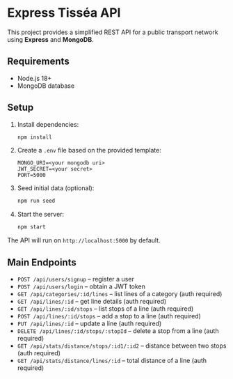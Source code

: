 # Express Tisséa API

This project provides a simplified REST API for a public transport network using **Express** and **MongoDB**.

## Requirements
- Node.js 18+
- MongoDB database

## Setup
1. Install dependencies:
   ```bash
   npm install
   ```
2. Create a `.env` file based on the provided template:
   ```
   MONGO_URI=<your mongodb uri>
   JWT_SECRET=<your secret>
   PORT=5000
   ```
3. Seed initial data (optional):
   ```bash
   npm run seed
   ```
4. Start the server:
   ```bash
   npm start
   ```

The API will run on `http://localhost:5000` by default.

## Main Endpoints
- `POST /api/users/signup` – register a user
- `POST /api/users/login` – obtain a JWT token
- `GET /api/categories/:id/lines` – list lines of a category (auth required)
- `GET /api/lines/:id` – get line details (auth required)
- `GET /api/lines/:id/stops` – list stops of a line (auth required)
- `POST /api/lines/:id/stops` – add a stop to a line (auth required)
- `PUT /api/lines/:id` – update a line (auth required)
- `DELETE /api/lines/:id/stops/:stopId` – delete a stop from a line (auth required)
- `GET /api/stats/distance/stops/:id1/:id2` – distance between two stops (auth required)
- `GET /api/stats/distance/lines/:id` – total distance of a line (auth required)

